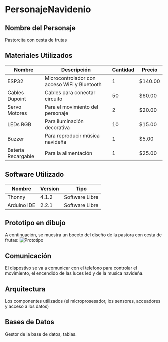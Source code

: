 # PersonajeNavidenio
## Nombre del Personaje 
Pastorcita con cesta de frutas
## Materiales Utilizados
|Nombre|Descripción|Cantidad|Precio|
|--|--|--|--|
|ESP32|Microcontrolador con acceso WiFi y Bluetooth|1|$140.00|
|Cables Dupoint|Cables para conectar circuito|50|$60.00|
|Servo Motores|Para el movimiento del personaje|2|$20.00|
|LEDs RGB|Para iluminación decorativa|10|$15.00|
|Buzzer|Para reproducir música navideña|1|$5.00|
|Batería Recargable|Para la alimentación|1|$25.00|

## Software Utilizado
|Nombre|Version|Tipo|
|--|--|--|
|Thonny|4.1.2|Software Libre|
|Arduino IDE|2.2.1|Software Libre|

## Prototipo en dibujo
A continuación, se muestra un boceto del diseño de la pastora con cesta de frutas:
![Prototipo](https://github.com/elizabethgutierrez27/PersonajeNavidenio/assets/146129308/d56e73bf-ea01-4aa6-8767-e47a694e4ec7)

## Comunicación 
El dispostivo se va a comunicar con el telefono para controlar el movimiento, el encendido de las luces led y de la musica navideña.

## Arquitectura
Los componentes utilizados (el microprosesador, los sensores, acceadores y acceso a los datos)

## Bases de Datos
Gestor de la base de datos, tablas.





